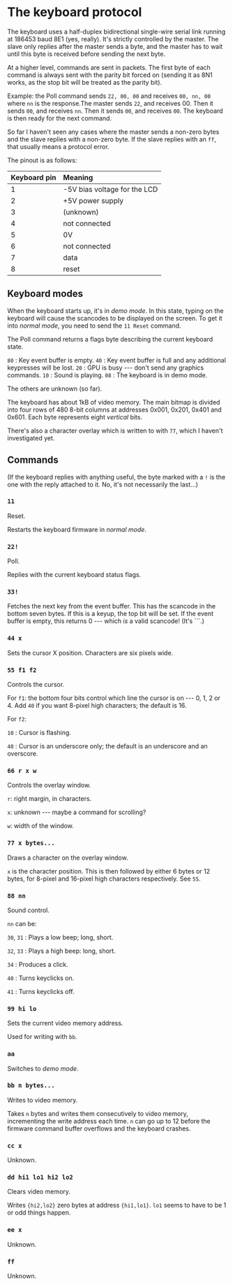 The keyboard protocol
=====================

The keyboard uses a half-duplex bidirectional single-wire serial link running
at 186453 baud 8E1 (yes, really). It's strictly controlled by the master. The
slave only replies after the master sends a byte, and the master has to wait
until this byte is received before sending the next byte.

At a higher level, commands are sent in packets. The first byte of each command
is always sent with the parity bit forced on (sending it as 8N1 works, as the
stop bit will be treated as the parity bit).

Example: the Poll command sends `22, 00, 00` and receives `00, nn, 00` where
`nn` is the response.The master sends `22`, and receives 00. Then it sends
`00`, and receives `nn`. Then it sends `00`, and receives `00`. The keyboard is
then ready for the next command.

So far I haven't seen any cases where the master sends a non-zero bytes and the
slave replies with a non-zero byte. If the slave replies with an `ff`, that
usually means a protocol error.

The pinout is as follows:

| Keyboard pin | Meaning |
|:-------------|:--------|
| 1            | -5V bias voltage for the LCD |
| 2            | +5V power supply             |
| 3            | (unknown)                    |
| 4            | not connected                |
| 5            | 0V                           |
| 6            | not connected                |
| 7            | data                         |
| 8            | reset                        |

Keyboard modes
--------------

When the keyboard starts up, it's in _demo mode_. In this state, typing on the
keyboard will cause the scancodes to be displayed on the screen. To get it into
_normal mode_, you need to send the `11 Reset` command.

The Poll command returns a flags byte describing the current keyboard state.

`80`
:   Key event buffer is empty.
`40`
:   Key event buffer is full and any additional keypresses will be lost.
`20`
:   GPU is busy --- don't send any graphics commands.
`10`
:   Sound is playing.
`08`
:   The keyboard is in demo mode.

The others are unknown (so far).

The keyboard has about 1kB of video memory. The main bitmap is divided into
four rows of 480 8-bit columns at addresses 0x001, 0x201, 0x401 and 0x601. Each
byte represents eight _vertical_ bits.

There's also a character overlay which is written to with `77`, which I haven't
investigated yet.

Commands
--------

(If the keyboard replies with anything useful, the byte marked with a `!` is
the one with the reply attached to it. No, it's not necessarily the last...)

### `11`

Reset.

Restarts the keyboard firmware in _normal mode_.

### `22!`

Poll.

Replies with the current keyboard status flags.

### `33!`

Fetches the next key from the event buffer. This has the scancode in the
bottom seven bytes. If this is a keyup, the top bit will be set. If the event
buffer is empty, this returns 0 --- which _is_ a valid scancode! (It's `\``.)

### `44 x`

Sets the cursor X position. Characters are six pixels wide.

### `55 f1 f2`

Controls the cursor.

For `f1`: the bottom four bits control which line the cursor is on --- 0, 1, 2
or 4. Add `40` if you want 8-pixel high characters; the default is 16.

For `f2`:

`10`
:   Cursor is flashing.

`40`
:   Cursor is an underscore only; the default is an underscore and an
overscore.

### `66 r x w`

Controls the overlay window.

`r`: right margin, in characters.

`x`: unknown --- maybe a command for scrolling?

`w`: width of the window.

### `77 x bytes...`

Draws a character on the overlay window.

`x` is the character position. This is then followed by either 6 bytes or 12
bytes, for 8-pixel and 16-pixel high characters respectively. See `55`.

### `88 nn`

Sound control.

`nn` can be:

`30`, `31`
:   Plays a low beep; long, short.

`32`, `33`
:   Plays a high beep: long, short.

`34`
:   Produces a click.

`40`
:   Turns keyclicks on.

`41`
:   Turns keyclicks off.

### `99 hi lo`

Sets the current video memory address.

Used for writing with `bb`.

### `aa`

Switches to _demo mode_.

### `bb n bytes...`

Writes to video memory.

Takes `n` bytes and writes them consecutively to video memory, incrementing
the write address each time. `n` can go up to 12 before the firmware
command buffer overflows and the keyboard crashes.

### `cc x`

Unknown.

### `dd hi1 lo1 hi2 lo2`

Clears video memory.

Writes `{hi2,lo2}` zero bytes at address `{hi1,lo1}`. `lo1` seems to have
to be 1 or odd things happen.

### `ee x`

Unknown.

### `ff`

Unknown.

